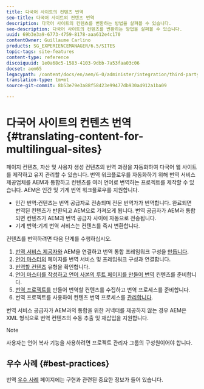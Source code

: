 ```yaml
---
title: 다국어 사이트의 컨텐츠 번역
seo-title: 다국어 사이트의 컨텐츠 번역
description: 다국어 사이트의 컨텐츠를 변환하는 방법을 살펴볼 수 있습니다.
seo-description: 다국어 사이트의 컨텐츠를 변환하는 방법을 살펴볼 수 있습니다.
uuid: 69b3e3a9-6773-4759-8178-aaa612e4c170
contentOwner: Guillaume Carlino
products: SG_EXPERIENCEMANAGER/6.5/SITES
topic-tags: site-features
content-type: reference
discoiquuid: 1e0a68c5-1583-4103-9dbb-7a53faa03c06
docset: aem65
legacypath: /content/docs/en/aem/6-0/administer/integration/third-party-services/machine-translation
translation-type: tm+mt
source-git-commit: 8b53e79e3a88f58423e99477db930a4912a1ba09

---
```



# 다국어 사이트의 컨텐츠 번역 {#translating-content-for-multilingual-sites}

페이지 컨텐츠, 자산 및 사용자 생성 컨텐츠의 번역 과정을 자동화하여 다국어 웹 사이트를 제작하고 유지 관리할 수 있습니다. 번역 워크플로우를 자동화하기 위해 번역 서비스 제공업체를 AEM과 통합하고 컨텐츠를 여러 언어로 번역하는 프로젝트를 제작할 수 있습니다. AEM은 인간 및 기계 번역 워크플로우를 지원합니다.

* 인간 번역:컨텐츠는 번역 공급자로 전송되며 전문 번역가가 번역합니다. 완료되면 번역된 컨텐츠가 반환되고 AEM으로 가져오게 됩니다. 번역 공급자가 AEM과 통합되면 컨텐츠가 AEM과 번역 공급자 사이에 자동으로 전송됩니다.
* 기계 번역:기계 번역 서비스는 컨텐츠를 즉시 변환합니다.

컨텐츠를 번역하려면 다음 단계를 수행하십시오.

1. [번역 서비스 제공자와](/help/sites-administering/tc-tic.md#connecting-to-a-translation-service-provider) AEM을 연결하고 번역 통합 프레임워크 구성을 [만듭니다](/help/sites-administering/tc-tic.md).
1. [언어 마스터의](/help/sites-administering/tc-tic.md#configuring-pages-for-translation) 페이지를 번역 서비스 및 프레임워크 구성과 연결합니다.
1. [번역할 컨텐츠](/help/sites-administering/tc-rules.md) 유형을 확인합니다.
1. [언어 마스터를 작성하고 언어 사본의 루트 페이지를 만들어 번역](/help/sites-administering/tc-prep.md) 컨텐츠를 준비합니다.
1. [번역 프로젝트를](/help/sites-administering/tc-manage.md) 만들어 번역할 컨텐츠를 수집하고 번역 프로세스를 준비합니다.
1. 번역 프로젝트를 사용하여 컨텐츠 번역 프로세스를 [관리합니다](/help/sites-administering/tc-manage.md).

번역 서비스 공급자가 AEM과의 통합을 위한 커넥터를 제공하지 않는 경우 AEM은 XML 형식으로 번역 컨텐츠의 수동 추출 및 재삽입을 지원합니다.

>[!NOTE]
>
>사용자는 언어 복사 기능을 사용하려면 프로젝트 관리자 그룹의 구성원이어야 합니다.

## 우수 사례 {#best-practices}

번역 [우수 사례](/help/sites-administering/tc-bp.md) 페이지에는 구현과 관련된 중요한 정보가 들어 있습니다.
